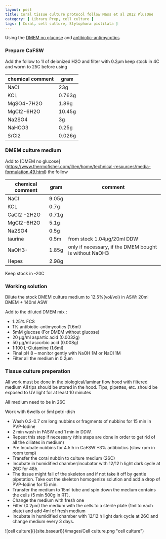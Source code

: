 ```yaml
---
layout: post
title: Coral tissue culture protocol follow Mass et al 2012 PlusOne
category: [ Library Prep, cell culture ]
tags: [ Coral, cell culture, Stylophora pistilata ]
---
```


Using the [DMEM no glucose](https://www.thermofisher.com/il/en/home/technical-resources/media-formulation.49.html) 
and [antibiotic-antimycotics](https://www.sigmaaldrich.com/catalog/product/sigma/a5955?lang=en&region=IL&gclid=CjwKCAiAxeX_BRASEiwAc1QdkTHI9jgWgbnXGSov48kLlqLCIoUz4GSq1O3bXiEthAf5XY6tGtfyHRoCCesQAvD_BwE)

### Prepare CaFSW

Add the follow to 1l of deionized H2O and filter with 0.2µm keep stock in 4C and worm to 25C before using

| chemical  comment | gram    |
|-------------------|---------|
| NaCl              | 23g     |
| KCL               | 0.763g  |
| MgSO4-7H2O        | 1.89g   |
| MgCl2-6H2O        | 10.45g  |
| Na2SO4            | 3g      |
| NaHCO3            | 0.25g   |
| SrCl2             | 0.026g  |

### DMEM culture medium

Add to [DMEM no glucose] (https://www.thermofisher.com/il/en/home/technical-resources/media-formulation.49.html) the follow   

| chemical  comment | gram  | comment                                                |
|-------------------|-------|--------------------------------------------------------|
| NaCl              | 9.05g |                                                        |
| KCL               | 0.7g  |                                                        |
| CaCl2 -2H2O       | 0.71g |                                                        |
| MgCl2-6H2O        | 5.1g  |                                                        |
| Na2SO4            | 0.5g  |                                                        |
| taurine           | 0.5m  | from stock 1.04µg/20ml DDW                             |
| NaOH3-            | 1.85g | only if necessary, if the DMEM bought is without NaOH3 |
| Hepes             | 2.98g |                                                        | 

Keep stock in -20C

### Working solution

Dilute the stock DMEM culture medium to 12.5%(vol/vol) in ASW: 20ml DMEM + 140ml ASW

Add to the diluted DMEM mix :

- 1.25% FCS 
- 1% antibiotic-antimycotics (1.6ml)
- 5mM glucose (For DMEM without glucose)
- 20 µg/ml aspartic acid (0.0032g) 
- 50 µg/ml ascorbic acid (0.008g) 
- 1:100 L-Glutamine (1.6ml)
- Final pH 8 – monitor gently with NaOH 1M or NaCl 1M 
- Filter all the medium in 0.2µm


### Tissue culture preperation

All work must be done in the biological/laminar flow hood with filtered medium
All tips should be stored in the hood. Tips, pipettes, etc. should be exposed to UV light for at least 10 minutes

All medium need to be in 26C

Work with 6wells or 5ml petri-dish

- Wash 0.2-0.7 cm long nubbins or fragments of nubbins for 15 min  in PVP-Iodine 
- 2 min wash in FASW and 1 min in DDW. 
- Repeat this step if necessary (this steps are done in order to get rid of all the ciliates in medium)
- Pre Incubate nubbins for 4.5 h in CaFSW +3% antibiotics (slow rpm in room temp)
- Transfer the coral nubbin to culture medium (26C)
- Incubate in humidified chamber/incubator with 12/12 h light dark cycle at 26C for 48h. 
- The tissue might fall of the skeleton and if not take it off by gentle pipetation. Take out the skeleton homogenize solution and add  a drop of PVP-Iodine for 15 min. 
- Transfer the medium to 15ml tube and spin down the medium contains the cells (5 min 500g in RT). 
- Change the medium with fresh one
- Filter (0.2µm) the medium with the cells to a sterile plate (1ml to each plate) and add 4ml of fresh medium
- Incubate in humidified chamber with 12/12 h light dark cycle at 26C and change medium every 3 days. 

![cell culture]({{site.baseurl}}/images/Cell culture.png "cell culture")
